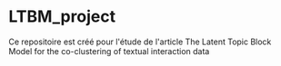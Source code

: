 # LTBM_project
Ce repositoire est créé pour l'étude de l'article The Latent Topic Block Model for the co-clustering of textual interaction data
